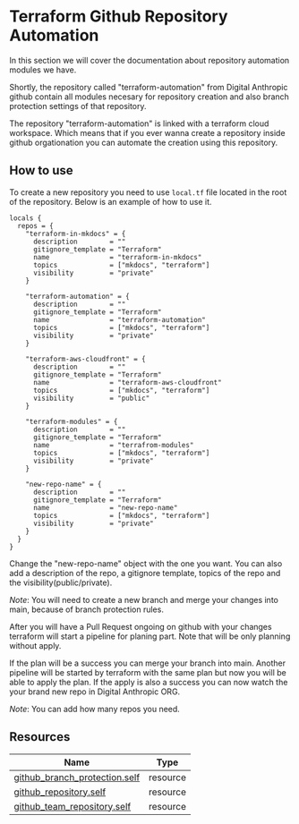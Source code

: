 
# Terraform Github Repository Automation

In this section we will cover the documentation about repository automation
modules we have.

Shortly, the repository called "terraform-automation" from Digital Anthropic
github contain all modules necesary for repository creation and also branch
protection settings of that repository.

The repository "terraform-automation" is linked with a terraform cloud
workspace. Which means that if you ever wanna create a repository inside github
orgationation you can automate the creation using this repository.

## How to use

To create a new repository you need to use `local.tf` file located in the root
of the repository. Below is an example of how to use it.

```hcl
locals {
  repos = {
    "terraform-in-mkdocs" = {
      description        = ""
      gitignore_template = "Terraform"
      name               = "terraform-in-mkdocs"
      topics             = ["mkdocs", "terraform"]
      visibility         = "private"
    }

    "terraform-automation" = {
      description        = ""
      gitignore_template = "Terraform"
      name               = "terraform-automation"
      topics             = ["mkdocs", "terraform"]
      visibility         = "private"
    }

    "terraform-aws-cloudfront" = {
      description        = ""
      gitignore_template = "Terraform"
      name               = "terraform-aws-cloudfront"
      topics             = ["mkdocs", "terraform"]
      visibility         = "public"
    }

    "terraform-modules" = {
      description        = ""
      gitignore_template = "Terraform"
      name               = "terrafrom-modules"
      topics             = ["mkdocs", "terraform"]
      visibility         = "private"
    }

    "new-repo-name" = {
      description        = ""
      gitignore_template = "Terraform"
      name               = "new-repo-name"
      topics             = ["mkdocs", "terraform"]
      visibility         = "private"
    }
  }
}
```

Change the "new-repo-name" object with the one you want. You can also add a
description of the repo, a gitignore template, topics of the repo and the
visibility(public/private).

*Note*: You will need to create a new branch and merge your changes into main,
because of branch protection rules.

After you will have a Pull Request ongoing on github with your changes terraform
will start a pipeline for planing part. Note that will be only planning without
apply.

If the plan will be a success you can merge your branch into main. Another
pipeline will be started by terraform with the same plan but now you will be
able to apply the plan. If the apply is also a success you can now watch the
your brand new repo in Digital Anthropic ORG.

*Note*: You can add how many repos you need.

## Resources

| Name | Type |
|------|------|
| [github_branch_protection.self](https://registry.terraform.io/providers/integrations/github/6.0.0/docs/resources/branch_protection) | resource |
| [github_repository.self](https://registry.terraform.io/providers/integrations/github/6.0.0/docs/resources/repository) | resource |
| [github_team_repository.self](https://registry.terraform.io/providers/integrations/github/6.0.0/docs/resources/team_repository) | resource |
